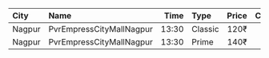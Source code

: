 | City   | Name                     |  Time | Type    | Price | Capacity | Booked |
| :----- | :----------------------- | ----: | :------ | ----: | -------: | -----: |
| Nagpur | PvrEmpressCityMallNagpur | 13:30 | Classic |  120₹ |       26 |     14 |
| Nagpur | PvrEmpressCityMallNagpur | 13:30 | Prime   |  140₹ |       95 |     51 |
